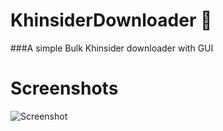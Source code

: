# KhinsiderDownloader 🎵

###A simple Bulk Khinsider downloader with GUI

# Screenshots
![Screenshot](https://yiff.nullcoreproject.net/i/14f8295f.png)